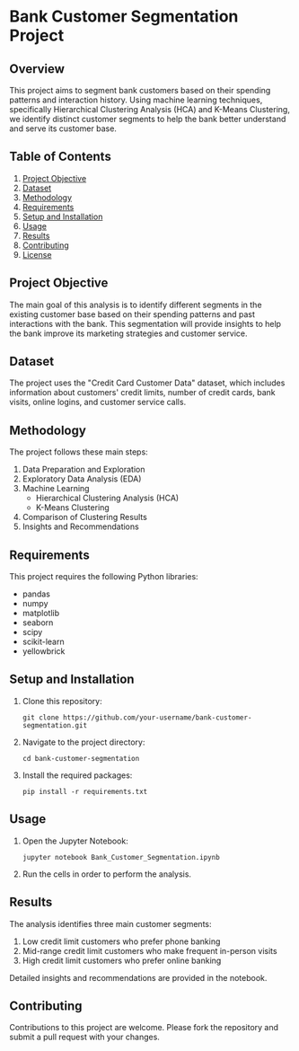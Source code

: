 # Bank Customer Segmentation Project

## Overview
This project aims to segment bank customers based on their spending patterns and interaction history. Using machine learning techniques, specifically Hierarchical Clustering Analysis (HCA) and K-Means Clustering, we identify distinct customer segments to help the bank better understand and serve its customer base.

## Table of Contents
1. [Project Objective](#project-objective)
2. [Dataset](#dataset)
3. [Methodology](#methodology)
4. [Requirements](#requirements)
5. [Setup and Installation](#setup-and-installation)
6. [Usage](#usage)
7. [Results](#results)
8. [Contributing](#contributing)
9. [License](#license)

## Project Objective
The main goal of this analysis is to identify different segments in the existing customer base based on their spending patterns and past interactions with the bank. This segmentation will provide insights to help the bank improve its marketing strategies and customer service.

## Dataset
The project uses the "Credit Card Customer Data" dataset, which includes information about customers' credit limits, number of credit cards, bank visits, online logins, and customer service calls.

## Methodology
The project follows these main steps:
1. Data Preparation and Exploration
2. Exploratory Data Analysis (EDA)
3. Machine Learning
   - Hierarchical Clustering Analysis (HCA)
   - K-Means Clustering
4. Comparison of Clustering Results
5. Insights and Recommendations

## Requirements
This project requires the following Python libraries:
- pandas
- numpy
- matplotlib
- seaborn
- scipy
- scikit-learn
- yellowbrick

## Setup and Installation
1. Clone this repository:
   ```
   git clone https://github.com/your-username/bank-customer-segmentation.git
   ```
2. Navigate to the project directory:
   ```
   cd bank-customer-segmentation
   ```
3. Install the required packages:
   ```
   pip install -r requirements.txt
   ```

## Usage
1. Open the Jupyter Notebook:
   ```
   jupyter notebook Bank_Customer_Segmentation.ipynb
   ```
2. Run the cells in order to perform the analysis.

## Results
The analysis identifies three main customer segments:
1. Low credit limit customers who prefer phone banking
2. Mid-range credit limit customers who make frequent in-person visits
3. High credit limit customers who prefer online banking

Detailed insights and recommendations are provided in the notebook.

## Contributing
Contributions to this project are welcome. Please fork the repository and submit a pull request with your changes.